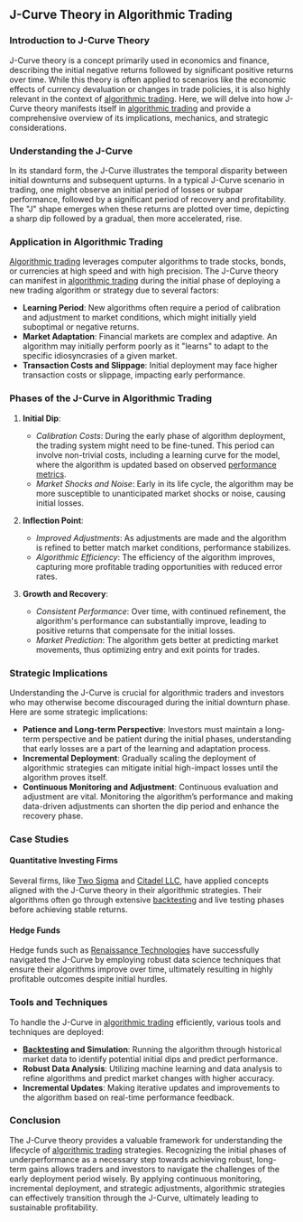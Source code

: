 ## J-Curve Theory in Algorithmic Trading

### Introduction to J-Curve Theory

J-Curve theory is a concept primarily used in economics and finance, describing the initial negative returns followed by significant positive returns over time. While this theory is often applied to scenarios like the economic effects of currency devaluation or changes in trade policies, it is also highly relevant in the context of [algorithmic trading](../a/algorithmic_trading.md). Here, we will delve into how J-Curve theory manifests itself in [algorithmic trading](../a/algorithmic_trading.md) and provide a comprehensive overview of its implications, mechanics, and strategic considerations.

### Understanding the J-Curve

In its standard form, the J-Curve illustrates the temporal disparity between initial downturns and subsequent upturns. In a typical J-Curve scenario in trading, one might observe an initial period of losses or subpar performance, followed by a significant period of recovery and profitability. The "J" shape emerges when these returns are plotted over time, depicting a sharp dip followed by a gradual, then more accelerated, rise.

### Application in Algorithmic Trading

[Algorithmic trading](../a/algorithmic_trading.md) leverages computer algorithms to trade stocks, bonds, or currencies at high speed and with high precision. The J-Curve theory can manifest in [algorithmic trading](../a/algorithmic_trading.md) during the initial phase of deploying a new trading algorithm or strategy due to several factors:

- **Learning Period**: New algorithms often require a period of calibration and adjustment to market conditions, which might initially yield suboptimal or negative returns.
- **Market Adaptation**: Financial markets are complex and adaptive. An algorithm may initially perform poorly as it "learns" to adapt to the specific idiosyncrasies of a given market.
- **Transaction Costs and Slippage**: Initial deployment may face higher transaction costs or slippage, impacting early performance.

### Phases of the J-Curve in Algorithmic Trading

1. **Initial Dip**: 
    - *Calibration Costs*: During the early phase of algorithm deployment, the trading system might need to be fine-tuned. This period can involve non-trivial costs, including a learning curve for the model, where the algorithm is updated based on observed [performance metrics](../p/performance_metrics.md).
    - *Market Shocks and Noise*: Early in its life cycle, the algorithm may be more susceptible to unanticipated market shocks or noise, causing initial losses.

2. **Inflection Point**:
    - *Improved Adjustments*: As adjustments are made and the algorithm is refined to better match market conditions, performance stabilizes.
    - *Algorithmic Efficiency*: The efficiency of the algorithm improves, capturing more profitable trading opportunities with reduced error rates.

3. **Growth and Recovery**:
    - *Consistent Performance*: Over time, with continued refinement, the algorithm's performance can substantially improve, leading to positive returns that compensate for the initial losses.
    - *Market Prediction*: The algorithm gets better at predicting market movements, thus optimizing entry and exit points for trades.

### Strategic Implications

Understanding the J-Curve is crucial for algorithmic traders and investors who may otherwise become discouraged during the initial downturn phase. Here are some strategic implications:

- **Patience and Long-term Perspective**: Investors must maintain a long-term perspective and be patient during the initial phases, understanding that early losses are a part of the learning and adaptation process.
- **Incremental Deployment**: Gradually scaling the deployment of algorithmic strategies can mitigate initial high-impact losses until the algorithm proves itself.
- **Continuous Monitoring and Adjustment**: Continuous evaluation and adjustment are vital. Monitoring the algorithm’s performance and making data-driven adjustments can shorten the dip period and enhance the recovery phase.

### Case Studies 

#### Quantitative Investing Firms
Several firms, like [Two Sigma](https://www.twosigma.com/) and [Citadel LLC](https://www.citadel.com/), have applied concepts aligned with the J-Curve theory in their algorithmic strategies. Their algorithms often go through extensive [backtesting](../b/backtesting.md) and live testing phases before achieving stable returns.

#### Hedge Funds
Hedge funds such as [Renaissance Technologies](https://www.rentec.com/) have successfully navigated the J-Curve by employing robust data science techniques that ensure their algorithms improve over time, ultimately resulting in highly profitable outcomes despite initial hurdles.

### Tools and Techniques

To handle the J-Curve in [algorithmic trading](../a/algorithmic_trading.md) efficiently, various tools and techniques are deployed:

- **[Backtesting](../b/backtesting.md) and Simulation**: Running the algorithm through historical market data to identify potential initial dips and predict performance.
- **Robust Data Analysis**: Utilizing machine learning and data analysis to refine algorithms and predict market changes with higher accuracy.
- **Incremental Updates**: Making iterative updates and improvements to the algorithm based on real-time performance feedback.

### Conclusion

The J-Curve theory provides a valuable framework for understanding the lifecycle of [algorithmic trading](../a/algorithmic_trading.md) strategies. Recognizing the initial phases of underperformance as a necessary step towards achieving robust, long-term gains allows traders and investors to navigate the challenges of the early deployment period wisely. By applying continuous monitoring, incremental deployment, and strategic adjustments, algorithmic strategies can effectively transition through the J-Curve, ultimately leading to sustainable profitability.

